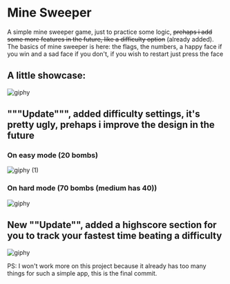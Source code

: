# Mine Sweeper

A simple mine sweeper game, just to practice some logic, ~~prehaps i add some more features in the future, like a difficulty option~~ (already added).
The basics of mine sweeper is here: the flags, the numbers, a happy face if you win and a sad face if you don't, if you wish to restart just press the face

## A little showcase:

![giphy](https://user-images.githubusercontent.com/75546113/131773388-7b3d3b09-711e-47b3-aa8b-2579213e939e.gif)


## """Update""", added difficulty settings, it's pretty ugly, prehaps i improve the design in the future

### On easy mode (20 bombs)

![giphy (1)](https://user-images.githubusercontent.com/75546113/132085893-73330b16-c769-40d0-8a67-882a35a9ce1d.gif)

### On hard mode (70 bombs (medium has 40))

![giphy](https://user-images.githubusercontent.com/75546113/132085968-d1cbc1b8-87d2-48ba-b903-a24cb7df645f.gif)


## New ""Update"", added a highscore section for you to track your fastest time beating a difficulty

![giphy](https://user-images.githubusercontent.com/75546113/133365998-ec8eefd2-2737-4e27-b726-99138cc1b427.gif)


PS: I won't work more on this project because it already has too many things for such a simple app, this is the final commit.
